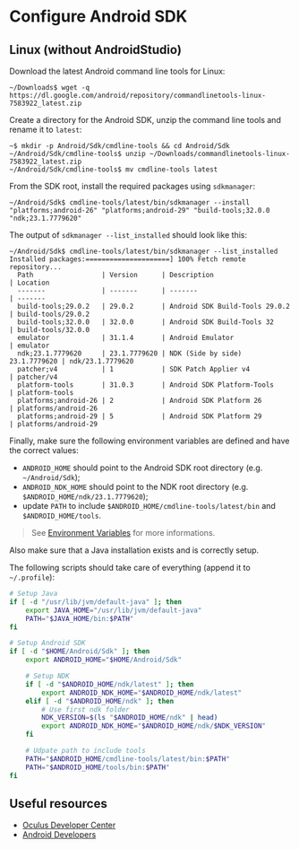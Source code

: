 Configure Android SDK
=====================

Linux (without AndroidStudio)
-----------------------------

Download the latest Android command line tools for Linux:

```console
~/Downloads$ wget -q https://dl.google.com/android/repository/commandlinetools-linux-7583922_latest.zip
```

Create a directory for the Android SDK, unzip the command line tools and rename it to `latest`:

```console
~$ mkdir -p Android/Sdk/cmdline-tools && cd Android/Sdk
~/Android/Sdk/cmdline-tools$ unzip ~/Downloads/commandlinetools-linux-7583922_latest.zip
~/Android/Sdk/cmdline-tools$ mv cmdline-tools latest
```

From the SDK root, install the required packages using `sdkmanager`:

```console
~/Android/Sdk$ cmdline-tools/latest/bin/sdkmanager --install "platforms;android-26" "platforms;android-29" "build-tools;32.0.0 "ndk;23.1.7779620"
```

The output of `sdkmanager --list_installed` should look like this:

```console
~/Android/Sdk$ cmdline-tools/latest/bin/sdkmanager --list_installed
Installed packages:=====================] 100% Fetch remote repository...
  Path                 | Version      | Description                     | Location
  -------              | -------      | -------                         | -------
  build-tools;29.0.2   | 29.0.2       | Android SDK Build-Tools 29.0.2  | build-tools/29.0.2
  build-tools;32.0.0   | 32.0.0       | Android SDK Build-Tools 32      | build-tools/32.0.0
  emulator             | 31.1.4       | Android Emulator                | emulator
  ndk;23.1.7779620     | 23.1.7779620 | NDK (Side by side) 23.1.7779620 | ndk/23.1.7779620
  patcher;v4           | 1            | SDK Patch Applier v4            | patcher/v4
  platform-tools       | 31.0.3       | Android SDK Platform-Tools      | platform-tools
  platforms;android-26 | 2            | Android SDK Platform 26         | platforms/android-26
  platforms;android-29 | 5            | Android SDK Platform 29         | platforms/android-29

```

Finally, make sure the following environment variables are defined and have the correct values:

- `ANDROID_HOME` should point to the Android SDK root directory (e.g. `~/Android/Sdk`);
- `ANDROID_NDK_HOME` should point to the NDK root directory (e.g. `$ANDROID_HOME/ndk/23.1.7779620`);
- update `PATH` to include `$ANDROID_HOME/cmdline-tools/latest/bin` and `$ANDROID_HOME/tools`.

> See [Environment Variables](https://developer.android.com/studio/command-line/variables) for more informations.

Also make sure that a Java installation exists and is correctly setup.

The following scripts should take care of everything (append it to `~/.profile`):

```bash
# Setup Java
if [ -d "/usr/lib/jvm/default-java" ]; then
    export JAVA_HOME="/usr/lib/jvm/default-java"
    PATH="$JAVA_HOME/bin:$PATH"
fi

# Setup Android SDK
if [ -d "$HOME/Android/Sdk" ]; then
    export ANDROID_HOME="$HOME/Android/Sdk"

    # Setup NDK
    if [ -d "$ANDROID_HOME/ndk/latest" ]; then
        export ANDROID_NDK_HOME="$ANDROID_HOME/ndk/latest"
    elif [ -d "$ANDROID_HOME/ndk" ]; then
        # Use first ndk folder
        NDK_VERSION=$(ls "$ANDROID_HOME/ndk" | head)
        export ANDROID_NDK_HOME="$ANDROID_HOME/ndk/$NDK_VERSION"
    fi

    # Udpate path to include tools
    PATH="$ANDROID_HOME/cmdline-tools/latest/bin:$PATH"
    PATH="$ANDROID_HOME/tools/bin:$PATH"
fi
```

Useful resources
----------------

- [Oculus Developer Center](https://developer.oculus.com/)
- [Android Developers](https://developer.android.com/)

